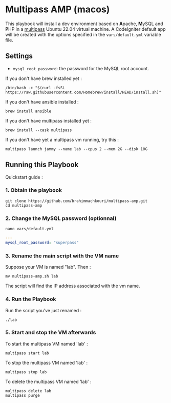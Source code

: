 # Multipass AMP (macos)

This playbook will install a dev environment based on **A**pache, **M**ySQL and **P**HP in a [multipass](https://multipass.run/docs) Ubuntu 22.04 virtual machine. A CodeIgniter default app will be created with the options specified in the `vars/default.yml` variable file.

## Settings

- `mysql_root_password`: the password for the MySQL root account.


If you don't have brew installed yet :
```shell
/bin/bash -c "$(curl -fsSL https://raw.githubusercontent.com/Homebrew/install/HEAD/install.sh)"
```

If you don't have ansible installed :
```shell
brew install ansible
```

If you don't have multipass installed yet :
```shell
brew install --cask multipass
```

If you don't have yet a multipass vm running, try this :
```shell
multipass launch jammy --name lab --cpus 2 --mem 2G --disk 10G
```

## Running this Playbook

Quickstart guide :

### 1. Obtain the playbook

```shell
git clone https://github.com/brahimmachkouri/multipass-amp.git
cd multipass-amp
```

### 2. Change the MySQL password (optionnal)

```shell
nano vars/default.yml
```

```yml
---
mysql_root_password: "superpass"
```

### 3. Rename the main script with the VM name

Suppose your VM is named "lab". Then :
```shell
mv multipass-amp.sh lab
```

The script will find the IP address associated with the vm name.

### 4. Run the Playbook

Run the script you've just renamed :

```shell
./lab
```

### 5. Start and stop the VM afterwards

To start the multipass VM named 'lab' :
```shell
multipass start lab
```

To stop the multipass VM named 'lab' :
```shell
multipass stop lab
```

To delete the multipass VM named 'lab' :
```shell
multipass delete lab
multipass purge
```


